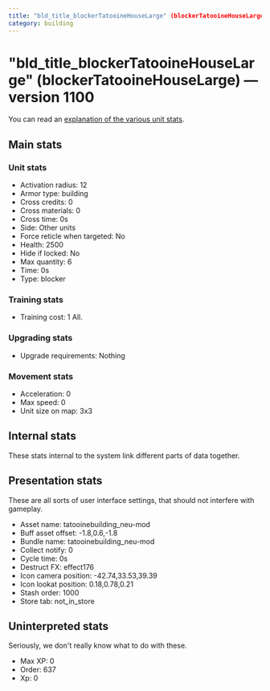 ```yaml
---
title: "bld_title_blockerTatooineHouseLarge" (blockerTatooineHouseLarge)
category: building
---
```


# "bld_title_blockerTatooineHouseLarge" (blockerTatooineHouseLarge) — version 1100

You can read an [explanation  of the various unit stats](unitexplained.md).

## Main stats

### Unit stats

  * Activation radius: 12
  * Armor type: building
  * Cross credits: 0
  * Cross materials: 0
  * Cross time: 0s
  * Side: Other units
  * Force reticle when targeted: No
  * Health: 2500
  * Hide if locked: No
  * Max quantity: 6
  * Time: 0s
  * Type: blocker

### Training stats

  * Training cost: 1 All.

### Upgrading stats

  * Upgrade requirements: Nothing

### Movement stats

  * Acceleration: 0
  * Max speed: 0
  * Unit size on map: 3x3

## Internal stats

These stats internal to the system link different parts of data together.


## Presentation stats

These are all sorts of user interface settings, that should not interfere with gameplay.

  * Asset name: tatooinebuilding_neu-mod
  * Buff asset offset: -1.8,0.6,-1.8
  * Bundle name: tatooinebuilding_neu-mod
  * Collect notify: 0
  * Cycle time: 0s
  * Destruct FX: effect176
  * Icon camera position: -42.74,33.53,39.39
  * Icon lookat position: 0.18,0.78,0.21
  * Stash order: 1000
  * Store tab: not_in_store

## Uninterpreted stats

Seriously, we don't really know what to do with these.

  * Max XP: 0
  * Order: 637
  * Xp: 0

